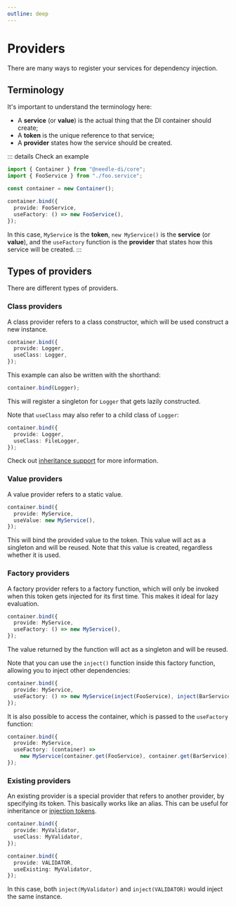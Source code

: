 ```yaml
---
outline: deep
---
```


# Providers

There are many ways to register your services for dependency injection.

## Terminology

It's important to understand the terminology here:

- A **service** (or **value**) is the actual thing that the DI container should create;
- A **token** is the unique reference to that service;
- A **provider** states how the service should be created.

::: details Check an example
```ts twoslash
import { Container } from "@needle-di/core";
import { FooService } from "./foo.service";

const container = new Container();

container.bind({
  provide: FooService,
  useFactory: () => new FooService(),
});
```

In this case, `MyService` is the **token**, `new MyService()` is the **service** (or **value**), and the
`useFactory` function is the **provider** that states how this service will be created.
:::

## Types of providers

There are different types of providers.

### Class providers

A class provider refers to a class constructor, which will be used construct a new instance.

```ts
container.bind({
  provide: Logger,
  useClass: Logger,
});
```

This example can also be written with the shorthand:

```ts
container.bind(Logger);
```

This will register a singleton for `Logger` that gets lazily constructed.

Note that `useClass` may also refer to a child class of `Logger`:

```ts
container.bind({
  provide: Logger,
  useClass: FileLogger,
});
```

Check out [inheritance support](/advanced/inheritance) for more information.

### Value providers

A value provider refers to a static value.

```ts
container.bind({
  provide: MyService,
  useValue: new MyService(),
});
```

This will bind the provided value to the token. This value will act as a singleton and will be reused.
Note that this value is created, regardless whether it is used.

### Factory providers

A factory provider refers to a factory function, which will only be invoked when this token gets injected for its first
time.
This makes it ideal for lazy evaluation.

```ts
container.bind({
  provide: MyService,
  useFactory: () => new MyService(),
});
```

The value returned by the function will act as a singleton and will be reused.

Note that you can use the `inject()` function inside this factory function, allowing you to inject other dependencies:

```ts
container.bind({
  provide: MyService,
  useFactory: () => new MyService(inject(FooService), inject(BarService)),
});
```

It is also possible to access the container, which is passed to the `useFactory` function:

```ts
container.bind({
  provide: MyService,
  useFactory: (container) =>
    new MyService(container.get(FooService), container.get(BarService)),
});
```

### Existing providers

An existing provider is a special provider that refers to another provider, by specifying its token.
This basically works like an alias. This can be useful for inheritance or [injection tokens](/concepts/tokens).

```ts
container.bind({
  provide: MyValidator,
  useClass: MyValidator,
});

container.bind({
  provide: VALIDATOR,
  useExisting: MyValidator,
});
```

In this case, both `inject(MyValidator)` and `inject(VALIDATOR)` would inject the same instance.


